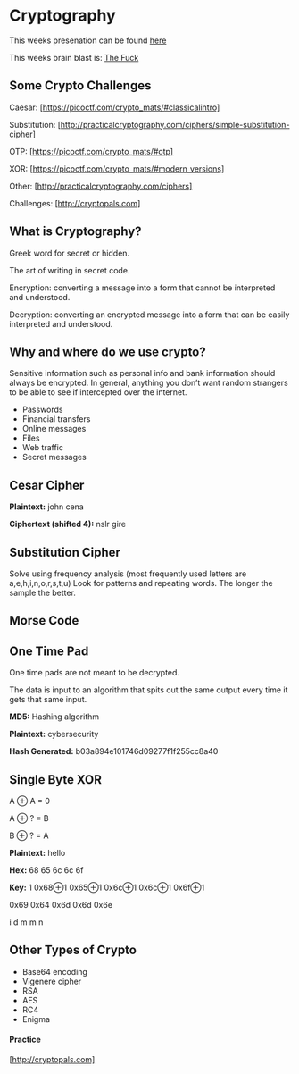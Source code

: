 # Cryptography

This weeks presenation can be found [here](https://goo.gl/6ZY3v4)

This weeks brain blast is: [The Fuck](https://github.com/nvbn/thefuck)

## Some Crypto Challenges

Caesar: [https://picoctf.com/crypto_mats/#classicalintro]

Substitution: [http://practicalcryptography.com/ciphers/simple-substitution-cipher]

OTP: [https://picoctf.com/crypto_mats/#otp]

XOR: [https://picoctf.com/crypto_mats/#modern_versions]

Other: [http://practicalcryptography.com/ciphers]

Challenges: [http://cryptopals.com]

## What is Cryptography?

Greek word for secret or hidden.

The art of writing in secret code.

Encryption: converting a message into a form that cannot be interpreted and understood.

Decryption: converting an encrypted message into a form that can be easily interpreted and understood.

## Why and where do we use crypto?

Sensitive information such as personal info and bank information should always be encrypted. In general, anything you don’t want random strangers to be able to see if intercepted over the internet.

* Passwords
* Financial transfers
* Online messages
* Files
* Web traffic
* Secret messages

## Cesar Cipher

**Plaintext:** john cena

**Ciphertext (shifted 4):** nslr gire

## Substitution Cipher

Solve using frequency analysis (most frequently used letters are a,e,h,i,n,o,r,s,t,u)
Look for patterns and repeating words. The longer the sample the better.

## Morse Code

## One Time Pad

One time pads are not meant to be decrypted.

The data is input to an algorithm that spits out the same output every time it gets that same input.

**MD5:** Hashing algorithm

**Plaintext:** cybersecurity

**Hash Generated:** b03a894e101746d09277f1f255cc8a40

## Single Byte XOR

A ⊕ A = 0

A ⊕ ? = B

B ⊕ ? = A

**Plaintext:** hello 

**Hex:** 68 65 6c 6c 6f

**Key:** 1
  0x68⊕1    0x65⊕1     0x6c⊕1      0x6c⊕1       0x6f⊕1
  
  0x69      0x64       0x6d        0x6d         0x6e
  
  i         d          m           m            n

## Other Types of Crypto

* Base64 encoding
* Vigenere cipher
* RSA
* AES
* RC4
* Enigma

#### Practice

[http://cryptopals.com]



